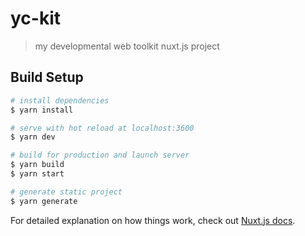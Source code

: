 # yc-kit

> my developmental web toolkit nuxt.js project

## Build Setup

``` bash
# install dependencies
$ yarn install

# serve with hot reload at localhost:3600
$ yarn dev

# build for production and launch server
$ yarn build
$ yarn start

# generate static project
$ yarn generate
```

For detailed explanation on how things work, check out [Nuxt.js docs](https://nuxtjs.org).
